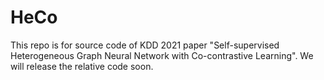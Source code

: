 # HeCo
This repo is for source code of KDD 2021 paper "Self-supervised Heterogeneous Graph Neural Network with Co-contrastive Learning".
We will release the relative code soon.
